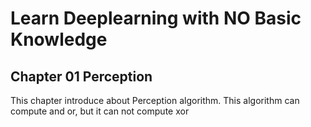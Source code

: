# Learn Deeplearning with NO Basic Knowledge
## Chapter 01 Perception
This chapter introduce about Perception algorithm. This algorithm can compute and or, but it can not compute xor


